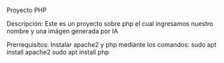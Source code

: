 Proyecto PHP

Descripción:
Este es un proyecto sobre php el cual ingresamos nuestro nombre y una imágen generada por IA

Prerrequisitos:
Instalar apache2 y php mediante los comandos:
sudo apt install apache2
sudo apt install php
